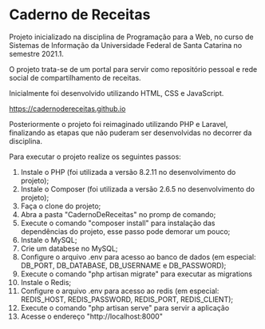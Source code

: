 # Caderno de Receitas

Projeto inicializado na disciplina de Programação para a Web, no curso de Sistemas de Informação da Universidade Federal de Santa Catarina no semestre 2021.1.

O projeto trata-se de um portal para servir como repositório pessoal e rede social de compartilhamento de receitas.

Inicialmente foi desenvolvido utilizando HTML, CSS e JavaScript.

https://cadernodereceitas.github.io

Posteriormente o projeto foi reimaginado utilizando PHP e Laravel, finalizando as etapas que não puderam ser desenvolvidas no decorrer da disciplina.

Para executar o projeto realize os seguintes passos:

1. Instale o PHP (foi utilizada a versão 8.2.11 no desenvolvimento do projeto);
2. Instale o Composer (foi utilizada a versão 2.6.5 no desenvolvimento do projeto);
3. Faça o clone do projeto;
4. Abra a pasta "CadernoDeReceitas" no promp de comando;
5. Execute o comando "composer install" para instalação das dependências do projeto, esse passo pode demorar um pouco;
6. Instale o MySQL;
7. Crie um databese no MySQL;
8. Configure o arquivo .env para acesso ao banco de dados (em especial: DB_PORT, DB_DATABASE, DB_USERNAME e DB_PASSWORD);
9. Execute o comando "php artisan migrate" para executar as migrations
10. Instale o Redis;
11. Configure o arquivo .env para acesso ao redis (em especial: REDIS_HOST, REDIS_PASSWORD, REDIS_PORT, REDIS_CLIENT);
12. Execute o comando "php artisan serve" para servir a aplicação
13. Acesse o endereço "http://localhost:8000"

